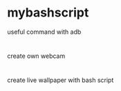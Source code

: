 # mybashscript

useful command with adb
#
create own webcam
#
create live wallpaper with bash script
